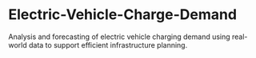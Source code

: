# Electric-Vehicle-Charge-Demand
Analysis and forecasting of electric vehicle charging demand using real-world data to support efficient infrastructure planning.
